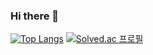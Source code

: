 ### Hi there 👋
[![Top Langs](https://github-readme-stats.vercel.app/api/top-langs/?username=slows14tem&layout=compact)](https://github.com/anuraghazra/github-readme-stats)
[![Solved.ac
프로필](http://mazassumnida.wtf/api/generate_badge?boj={slows14})](https://solved.ac/{slows14})

<!--
**slows14tem/slows14tem** is a ✨ _special_ ✨ repository because its `README.md` (this file) appears on your GitHub profile.

Here are some ideas to get you started:

- 🔭 I’m currently working on ...
- 🌱 I’m currently learning ...
- 👯 I’m looking to collaborate on ...
- 🤔 I’m looking for help with ...
- 💬 Ask me about ...
- 📫 How to reach me: ...
- 😄 Pronouns: ...
- ⚡ Fun fact: ...
-->
